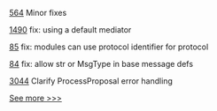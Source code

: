 
[564](https://github.com/hyperledger-labs/solang/pull/564) Minor fixes

[1490](https://github.com/hyperledger/aries-cloudagent-python/pull/1490) fix: using a default mediator

[85](https://github.com/hyperledger/aries-staticagent-python/pull/85) fix: modules can use protocol identifier for protocol

[84](https://github.com/hyperledger/aries-staticagent-python/pull/84) fix: allow str or MsgType in base message defs

[3044](https://github.com/hyperledger/fabric/pull/3044) Clarify ProcessProposal error handling


[See more >>>](https://start-here.hyperledger.org/pull-requests)
